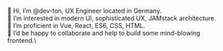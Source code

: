 👋 Hi, I’m @dev-ton, UX Engineer located in Germany.\
👀 I’m interested in modern UI, sophisticated UX, JAMstack architecture.\
🌱 I’m proficient in Vue, React, ES6, CSS, HTML.\
💞️ I’d be happy to collaborate and help to build some mind-blowing frontend.\

<!---
dev-ton/dev-ton is a ✨ special ✨ repository because its `README.md` (this file) appears on your GitHub profile.
You can click the Preview link to take a look at your changes.
--->
